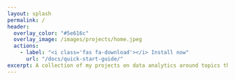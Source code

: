 ```yaml
---
layout: splash
permalink: /
header:
  overlay_color: "#5e616c"
  overlay_image: /images/projects/home.jpeg
  actions:
    - label: "<i class='fas fa-download'></i> Install now"
      url: "/docs/quick-start-guide/"
excerpt: A collection of my projects on data analytics around topics that I find interesting.
---
```

